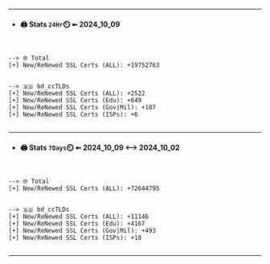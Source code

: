 

---
- #### 🖨️ **Stats** `24Hr`⏲️ ➼ 2024_10_09
```console


--> 🌐 Total
[+] New/ReNewed SSL Certs (ALL): +19752763


--> 🇧🇩 bd_ccTLDs
[+] New/ReNewed SSL Certs (ALL): +2522
[+] New/ReNewed SSL Certs (Edu): +649
[+] New/ReNewed SSL Certs (Gov|Mil): +107
[+] New/ReNewed SSL Certs (ISPs): +6


```

---
- #### 🖨️ **Stats** `7Days`⏲️ ➼ 2024_10_09 <--> 2024_10_02
```console


--> 🌐 Total
[+] New/ReNewed SSL Certs (ALL): +72644795


--> 🇧🇩 bd_ccTLDs
[+] New/ReNewed SSL Certs (ALL): +11146
[+] New/ReNewed SSL Certs (Edu): +4167
[+] New/ReNewed SSL Certs (Gov|Mil): +493
[+] New/ReNewed SSL Certs (ISPs): +10


```

---

